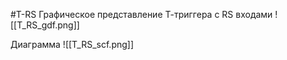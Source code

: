#T-RS
Графическое представление Т-триггера с RS входами
![[T_RS_gdf.png]]

Диаграмма
![[T_RS_scf.png]]